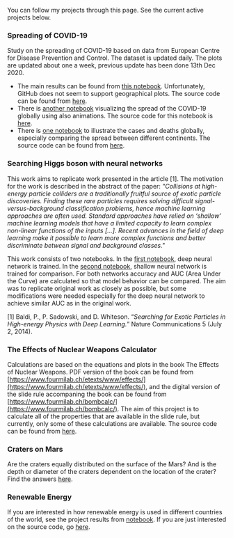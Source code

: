 You can follow my projects through this page. See the current active projects below. 

### Spreading of COVID-19 

Study on the spreading of COVID-19 based on data from European Centre for Disease Prevention and Control. The dataset is updated daily. The plots are updated about one a week, previous update has been done 13th Dec 2020. 

* The main results can be found from [this notebook](http://nbviewer.ipython.org/github/MariaanaT/COVID-19-Dashboard/blob/ad478f9ae2e3405411f1cfd40340162fee89503e/COVID-19%20study%20ECDC.ipynb). Unfortunately, GitHub does not seem to support geographical plots. The source code can be found from [here](https://github.com/MariaanaT/COVID-19-Dashboard/blob/master/COVID-19%20study%20ECDC.ipynb). 
* There is [another notebook](http://nbviewer.ipython.org/github/MariaanaT/COVID-19-Dashboard/blob/ad478f9ae2e3405411f1cfd40340162fee89503e/COVID-19%20study%20ECDC-Global%20Timeseries.ipynb) visualizing the spread of the COVID-19 globally using also animations. The source code for this notebook is [here](https://github.com/MariaanaT/COVID-19-Dashboard/blob/master/COVID-19%20study%20ECDC-Global%20Timeseries.ipynb). 
* There is [one notebook](http://nbviewer.ipython.org/github/MariaanaT/COVID-19-Dashboard/blob/ad478f9ae2e3405411f1cfd40340162fee89503e/COVID-19%20study%20ECDC-Global.ipynb) to illustrate the cases and deaths globally, especially comparing the spread between different continents. The source code can be found from [here](https://github.com/MariaanaT/COVID-19-Dashboard/blob/master/COVID-19%20study%20ECDC-Global.ipynb).

### Searching Higgs boson with neural networks

This work aims to replicate work presented in the article [1]. The motivation for the work is described in the abstract of the paper: *"Collisions at high-energy particle colliders are a traditionally fruitful source of exotic particle discoveries. Finding these rare particles requires solving difficult signal-versus-background classification problems, hence machine learning approaches are often used. Standard approaches have relied on ‘shallow’ machine learning models that have a limited capacity to learn complex non-linear functions of the inputs [...]. Recent advances in the field of deep learning make it possible to learn more complex functions and better discriminate between signal and background classes."*

This work consists of two notebooks. In the [first notebook](https://github.com/MariaanaT/Higgs-DNN/blob/master/Higgs_DNN.ipynb), deep neural network is trained. In the [second notebook](https://github.com/MariaanaT/Higgs-DNN/blob/master/Higgs_shallow_NN.ipynb), shallow neural network is trained for comparison. For both networks accuracy and AUC (Area Under the Curve) are calculated so that model behavior can be compared. The aim was to replicate original work as closely as possible, but some modifications were needed especially for the deep neural network to achieve similar AUC as in the original work. 

[1] Baldi, P., P. Sadowski, and D. Whiteson. “*Searching for Exotic Particles in High-energy Physics with Deep Learning.*” Nature Communications 5 (July 2, 2014).

### The Effects of Nuclear Weapons Calculator 

Calculations are based on the equations and plots in the book The Effects of Nuclear Weapons. PDF version of the book can be found from [https://www.fourmilab.ch/etexts/www/effects/](https://www.fourmilab.ch/etexts/www/effects/), and the digital version of the slide rule accompaning the book can be found from [https://www.fourmilab.ch/bombcalc/](https://www.fourmilab.ch/bombcalc/). The aim of this project is to calculate all of the properties that are available in the slide rule, but currently, only some of these calculations are available. The source code can be found from [here](
https://github.com/MariaanaT/The-Effects-of-Nuclear-Weapons). 

### Craters on Mars

Are the craters equally distributed on the surface of the Mars? And is the depth or diameter of the craters dependent on the location of the crater? Find the answers [here](https://github.com/MariaanaT/MarsCraters/blob/master/MarsCratersStudy.ipynb). 

### Renewable Energy

If you are interested in how renewable energy is used in different countries of the world, see the project results from [notebook](https://nbviewer.jupyter.org/github/MariaanaT/RenewableElectricity/blob/931326f68d9bc04c85eff98d4407afe61019d684/RenewableElectricityOutput.ipynb). If you are just interested on the source code, go [here](https://github.com/MariaanaT/RenewableElectricity). 
